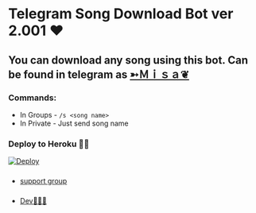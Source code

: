 # Telegram Song Download Bot ver 2.001 ❤

## You can download any song using this bot. Can be found in telegram as [➳Ｍｉｓａ❦](https://t.me/meenuty_bot)

### Commands:
- In Groups - `/s <song name>`
- In Private - Just send song name

### Deploy to Heroku 🏃‍♂

[![Deploy](https://www.herokucdn.com/deploy/button.svg)](https://heroku.com/deploy?template=https://github.com/killersparrow0/song-bot-ver-2.001)


###
- [support group](https://t.me/movies_songs_tj)

###
- [Dev🧑🏽‍💻](https://t.me/joinchat/vcOhk8tX214zNGQ1)